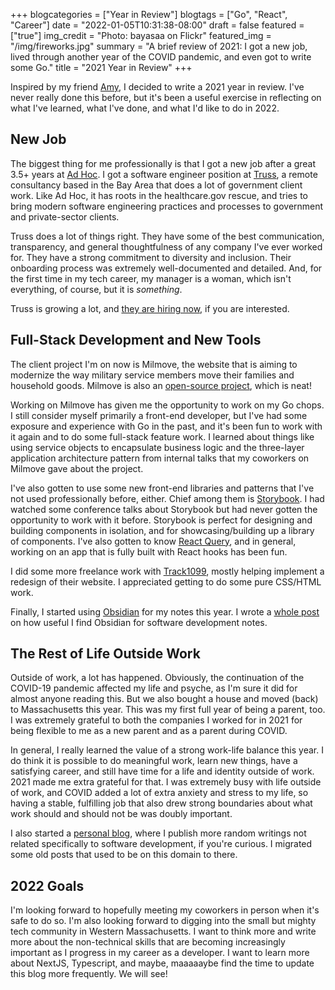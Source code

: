 +++
blogcategories = ["Year in Review"]
blogtags = ["Go", "React", "Career"]
date = "2022-01-05T10:31:38-08:00"
draft = false
featured = ["true"]
img_credit = "Photo: bayasaa on Flickr"
featured_img = "/img/fireworks.jpg"
summary = "A brief review of 2021: I got a new job, lived through another year of the COVID pandemic, and even got to write some Go."
title = "2021 Year in Review"
+++

Inspired by my friend [Amy](https://amyh.dev/2021-in-review), I decided to write a 2021 year in review. I've never really done this before, but it's been a useful exercise in reflecting on what I've learned, what I've done, and what I'd like to do in 2022.

## New Job

The biggest thing for me professionally is that I got a new job after a great 3.5+ years at [Ad Hoc](https://adhoc.team/). I got a software engineer position at [Truss](https://truss.works/), a remote consultancy based in the Bay Area that does a lot of government client work. Like Ad Hoc, it has roots in the healthcare.gov rescue, and tries to bring modern software engineering practices and processes to government and private-sector clients.

Truss does a lot of things right. They have some of the best communication, transparency, and general thoughtfulness of any company I've ever worked for. They have a strong commitment to diversity and inclusion. Their onboarding process was extremely well-documented and detailed. And, for the first time in my tech career, my manager is a woman, which isn't everything, of course, but it is _something_.

Truss is growing a lot, and [they are hiring now](https://truss.works/jobs#open-jobs), if you are interested.

## Full-Stack Development and New Tools

The client project I'm on now is Milmove, the website that is aiming to modernize the way military service members move their families and household goods. Milmove is also an [open-source project](https://github.com/transcom/mymove), which is neat!

Working on Milmove has given me the opportunity to work on my Go chops. I still consider myself primarily a front-end developer, but I've had some exposure and experience with Go in the past, and it's been fun to work with it again and to do some full-stack feature work. I learned about things like using service objects to encapsulate business logic and the three-layer application architecture pattern from internal talks that my coworkers on Milmove gave about the project.

I've also gotten to use some new front-end libraries and patterns that I've not used professionally before, either. Chief among them is [Storybook](https://storybook.js.org/). I had watched some conference talks about Storybook but had never gotten the opportunity to work with it before. Storybook is perfect for designing and building components in isolation, and for showcasing/building up a library of components. I've also gotten to know [React Query](https://react-query.tanstack.com/), and in general, working on an app that is fully built with React hooks has been fun.

I did some more freelance work with [Track1099](https://www.track1099.com/), mostly helping implement a redesign of their website. I appreciated getting to do some pure CSS/HTML work.

Finally, I started using [Obsidian](https://obsidian.md/) for my notes this year. I wrote a [whole post](https://www.hannaliebl.com/blog/using-obsidian-for-software-development-notes/) on how useful I find Obsidian for software development notes.

## The Rest of Life Outside Work

Outside of work, a lot has happened. Obviously, the continuation of the COVID-19 pandemic affected my life and psyche, as I'm sure it did for almost anyone reading this. But we also bought a house and moved (back) to Massachusetts this year. This was my first full year of being a parent, too. I was extremely grateful to both the companies I worked for in 2021 for being flexible to me as a new parent and as a parent during COVID.

In general, I really learned the value of a strong work-life balance this year. I do think it is possible to do meaningful work, learn new things, have a satisfying career, and still have time for a life and identity outside of work. 2021 made me extra grateful for that. I was extremely busy with life outside of work, and COVID added a lot of extra anxiety and stress to my life, so having a stable, fulfilling job that also drew strong boundaries about what work should and should not be was doubly important.

I also started a [personal blog](https://www.hannasthoughts.com/), where I publish more random writings not related specifically to software development, if you're curious. I migrated some old posts that used to be on this domain to there.

## 2022 Goals

I'm looking forward to hopefully meeting my coworkers in person when it's safe to do so. I'm also looking forward to digging into the small but mighty tech community in Western Massachusetts. I want to think more and write more about the non-technical skills that are becoming increasingly important as I progress in my career as a developer. I want to learn more about NextJS, Typescript, and maybe, maaaaaybe find the time to update this blog more frequently. We will see!
